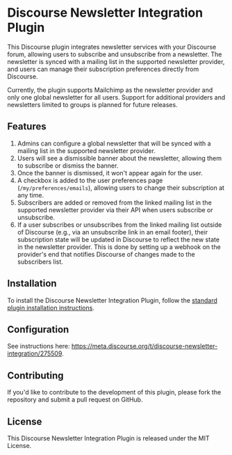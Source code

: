 # Discourse Newsletter Integration Plugin

This Discourse plugin integrates newsletter services with your Discourse forum, allowing users to subscribe and unsubscribe from a newsletter. The newsletter is synced with a mailing list in the supported newsletter provider, and users can manage their subscription preferences directly from Discourse.

Currently, the plugin supports Mailchimp as the newsletter provider and only one global newsletter for all users. Support for additional providers and newsletters limited to groups is planned for future releases.

## Features

1. Admins can configure a global newsletter that will be synced with a mailing list in the supported newsletter provider.
2. Users will see a dismissible banner about the newsletter, allowing them to subscribe or dismiss the banner.
3. Once the banner is dismissed, it won't appear again for the user.
4. A checkbox is added to the user preferences page (`/my/preferences/emails`), allowing users to change their subscription at any time.
5. Subscribers are added or removed from the linked mailing list in the supported newsletter provider via their API when users subscribe or unsubscribe.
6. If a user subscribes or unsubscribes from the linked mailing list outside of Discourse (e.g., via an unsubscribe link in an email footer), their subscription state will be updated in Discourse to reflect the new state in the newsletter provider. This is done by setting up a webhook on the provider's end that notifies Discourse of changes made to the subscribers list.

## Installation

To install the Discourse Newsletter Integration Plugin, follow the [standard plugin installation instructions](https://meta.discourse.org/t/install-plugins-in-discourse/19157).

## Configuration

See instructions here: https://meta.discourse.org/t/discourse-newsletter-integration/275509.

## Contributing

If you'd like to contribute to the development of this plugin, please fork the repository and submit a pull request on GitHub.

## License

This Discourse Newsletter Integration Plugin is released under the MIT License.
